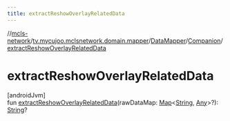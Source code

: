 ```yaml
---
title: extractReshowOverlayRelatedData
---
```

//[mcls-network](../../../../index.html)/[tv.mycujoo.mclsnetwork.domain.mapper](../../index.html)/[DataMapper](../index.html)/[Companion](index.html)/[extractReshowOverlayRelatedData](extract-reshow-overlay-related-data.html)



# extractReshowOverlayRelatedData



[androidJvm]\
fun [extractReshowOverlayRelatedData](extract-reshow-overlay-related-data.html)(rawDataMap: [Map](https://kotlinlang.org/api/latest/jvm/stdlib/kotlin.collections/-map/index.html)&lt;[String](https://kotlinlang.org/api/latest/jvm/stdlib/kotlin/-string/index.html), [Any](https://kotlinlang.org/api/latest/jvm/stdlib/kotlin/-any/index.html)&gt;?): [String](https://kotlinlang.org/api/latest/jvm/stdlib/kotlin/-string/index.html)?





